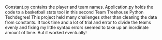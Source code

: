 Constant.py contains the player and team names. Application.py holds the code to a basketball stats tool in this second Team Treehouse Python Techdegree!
This project held many challenges other than cleaning the data from constants. It took time and a lot of trial and error to divide the teams evenly and fixing my little syntax errors seemed to take up an inordinate amount of time. But it worked eventually!
